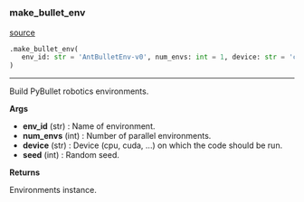 #


### make_bullet_env
[source](https://github.com/RLE-Foundation/Hsuanwu/blob/main/hsuanwu/env/bullet/__init__.py/#L46)
```python
.make_bullet_env(
   env_id: str = 'AntBulletEnv-v0', num_envs: int = 1, device: str = 'cpu', seed: int = 0
)
```

---
Build PyBullet robotics environments.


**Args**

* **env_id** (str) : Name of environment.
* **num_envs** (int) : Number of parallel environments.
* **device** (str) : Device (cpu, cuda, ...) on which the code should be run.
* **seed** (int) : Random seed.


**Returns**

Environments instance.

